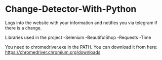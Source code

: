 # Change-Detector-With-Python


Logs into the website with your information and notifies you via telegram if there is a change.

Libraries used in the project
-Selenium
-BeautifulShop
-Requests
-Time

You need to chromedriver.exe in the PATH. You can download it from here: https://chromedriver.chromium.org/downloads
